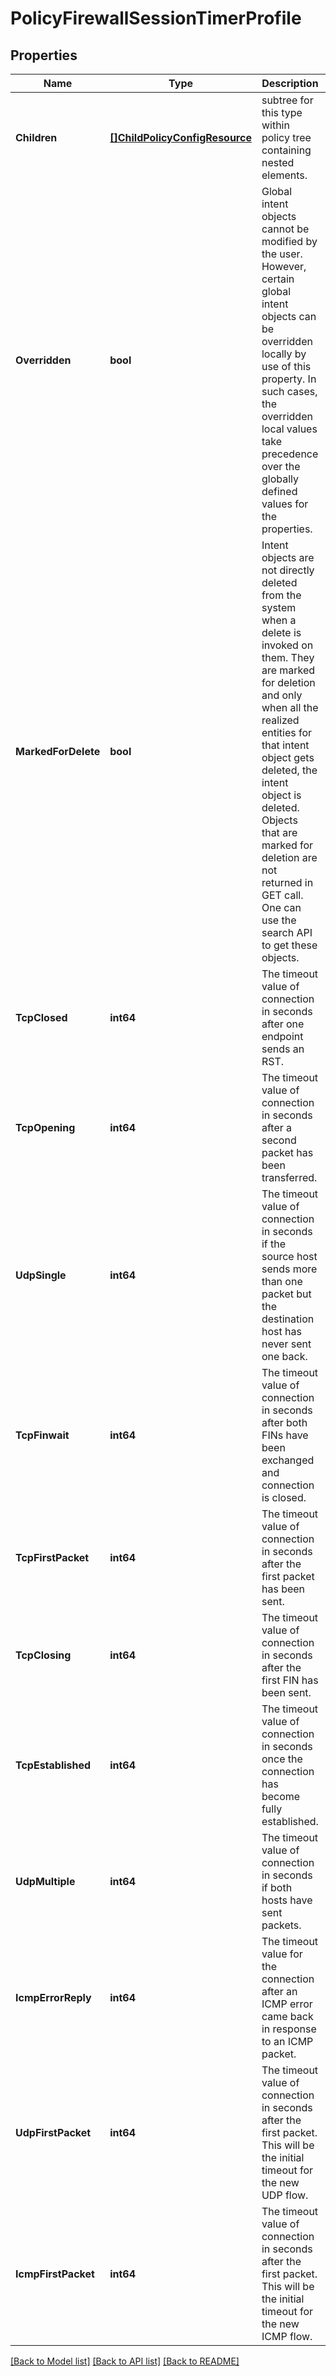 # PolicyFirewallSessionTimerProfile

## Properties
Name | Type | Description | Notes
------------ | ------------- | ------------- | -------------
**Children** | [**[]ChildPolicyConfigResource**](ChildPolicyConfigResource.md) | subtree for this type within policy tree containing nested elements.  | [optional] [default to null]
**Overridden** | **bool** | Global intent objects cannot be modified by the user. However, certain global intent objects can be overridden locally by use of this property. In such cases, the overridden local values take precedence over the globally defined values for the properties.  | [optional] [default to false]
**MarkedForDelete** | **bool** | Intent objects are not directly deleted from the system when a delete is invoked on them. They are marked for deletion and only when all the realized entities for that intent object gets deleted, the intent object is deleted. Objects that are marked for deletion are not returned in GET call. One can use the search API to get these objects.  | [optional] [default to false]
**TcpClosed** | **int64** | The timeout value of connection in seconds after one endpoint sends an RST. | [default to 20]
**TcpOpening** | **int64** | The timeout value of connection in seconds after a second packet has been transferred. | [default to 30]
**UdpSingle** | **int64** | The timeout value of connection in seconds if the source host sends more than one packet but the destination host has never sent one back. | [default to 30]
**TcpFinwait** | **int64** | The timeout value of connection in seconds after both FINs have been exchanged and connection is closed. | [default to 45]
**TcpFirstPacket** | **int64** | The timeout value of connection in seconds after the first packet has been sent. | [default to 120]
**TcpClosing** | **int64** | The timeout value of connection in seconds after the first FIN has been sent. | [default to 120]
**TcpEstablished** | **int64** | The timeout value of connection in seconds once the connection has become fully established. | [default to 43200]
**UdpMultiple** | **int64** | The timeout value of connection in seconds if both hosts have sent packets. | [default to 60]
**IcmpErrorReply** | **int64** | The timeout value for the connection after an ICMP error came back in response to an ICMP packet. | [default to 10]
**UdpFirstPacket** | **int64** | The timeout value of connection in seconds after the first packet. This will be the initial timeout for the new UDP flow. | [default to 60]
**IcmpFirstPacket** | **int64** | The timeout value of connection in seconds after the first packet. This will be the initial timeout for the new ICMP flow. | [default to 20]

[[Back to Model list]](../README.md#documentation-for-models) [[Back to API list]](../README.md#documentation-for-api-endpoints) [[Back to README]](../README.md)

